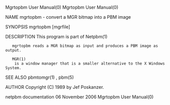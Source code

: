 Mgrtopbm User Manual(0)                                                                                                                                                               Mgrtopbm User Manual(0)



NAME
       mgrtopbm - convert a MGR bitmap into a PBM image


SYNOPSIS
       mgrtopbm [mgrfile]


DESCRIPTION
       This program is part of Netpbm(1)

       mgrtopbm reads a MGR bitmap as input and produces a PBM image as output.

       MGR(1)
        is a window manager that is a smaller alternative to the X Windows System.


SEE ALSO
       pbmtomgr(1) , pbm(5)



AUTHOR
       Copyright (C) 1989 by Jef Poskanzer.



netpbm documentation                                                                           06 November 2006                                                                       Mgrtopbm User Manual(0)
